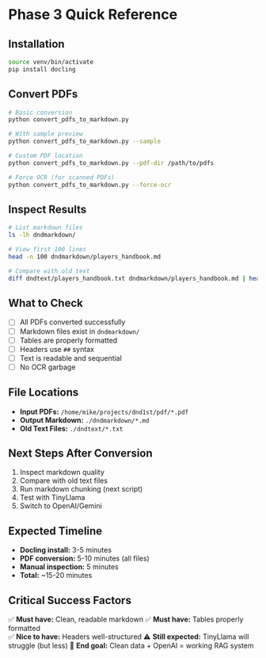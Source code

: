 # Phase 3 Quick Reference

## Installation
```bash
source venv/bin/activate
pip install docling
```

## Convert PDFs
```bash
# Basic conversion
python convert_pdfs_to_markdown.py

# With sample preview
python convert_pdfs_to_markdown.py --sample

# Custom PDF location
python convert_pdfs_to_markdown.py --pdf-dir /path/to/pdfs

# Force OCR (for scanned PDFs)
python convert_pdfs_to_markdown.py --force-ocr
```

## Inspect Results
```bash
# List markdown files
ls -lh dndmarkdown/

# View first 100 lines
head -n 100 dndmarkdown/players_handbook.md

# Compare with old text
diff dndtext/players_handbook.txt dndmarkdown/players_handbook.md | head -n 50
```

## What to Check
- [ ] All PDFs converted successfully
- [ ] Markdown files exist in `dndmarkdown/`
- [ ] Tables are properly formatted
- [ ] Headers use `##` syntax
- [ ] Text is readable and sequential
- [ ] No OCR garbage

## File Locations
- **Input PDFs:** `/home/mike/projects/dnd1st/pdf/*.pdf`
- **Output Markdown:** `./dndmarkdown/*.md`
- **Old Text Files:** `./dndtext/*.txt`

## Next Steps After Conversion
1. Inspect markdown quality
2. Compare with old text files
3. Run markdown chunking (next script)
4. Test with TinyLlama
5. Switch to OpenAI/Gemini

## Expected Timeline
- **Docling install:** 3-5 minutes
- **PDF conversion:** 5-10 minutes (all files)
- **Manual inspection:** 5 minutes
- **Total:** ~15-20 minutes

## Critical Success Factors
✅ **Must have:** Clean, readable markdown
✅ **Must have:** Tables properly formatted  
✅ **Nice to have:** Headers well-structured
⚠️ **Still expected:** TinyLlama will struggle (but less)
🎯 **End goal:** Clean data + OpenAI = working RAG system
